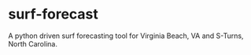 # surf-forecast
A python driven surf forecasting tool for Virginia Beach, VA and S-Turns, North Carolina.
